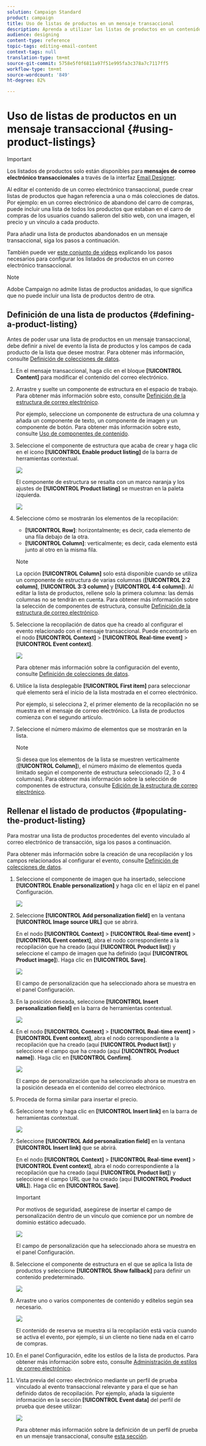 ```yaml
---
solution: Campaign Standard
product: campaign
title: Uso de listas de productos en un mensaje transaccional
description: Aprenda a utilizar las listas de productos en un contenido de mensaje transaccional.
audience: designing
content-type: reference
topic-tags: editing-email-content
context-tags: null
translation-type: tm+mt
source-git-commit: 5758e5f0f6811a97f51e995fa3c378a7c7117ff5
workflow-type: tm+mt
source-wordcount: '849'
ht-degree: 82%

---
```



# Uso de listas de productos en un mensaje transaccional {#using-product-listings}

>[!IMPORTANT]
>
>Los listados de productos solo están disponibles para **mensajes de correo electrónico transaccionales** a través de la interfaz [Email Designer](../../designing/using/designing-content-in-adobe-campaign.md#email-designer-interface).

Al editar el contenido de un correo electrónico transaccional, puede crear listas de productos que hagan referencia a una o más colecciones de datos. Por ejemplo: en un correo electrónico de abandono del carro de compras, puede incluir una lista de todos los productos que estaban en el carro de compras de los usuarios cuando salieron del sitio web, con una imagen, el precio y un vínculo a cada producto.

Para añadir una lista de productos abandonados en un mensaje transaccional, siga los pasos a continuación.

También puede ver [este conjunto de videos](https://experienceleague.adobe.com/docs/campaign-standard-learn/tutorials/designing-content/product-listings-in-transactional-email.html?lang=en#configure-product-listings-in-transactional-emails) explicando los pasos necesarios para configurar los listados de productos en un correo electrónico transaccional.

>[!NOTE]
>
>Adobe Campaign no admite listas de productos anidadas, lo que significa que no puede incluir una lista de productos dentro de otra.

## Definición de una lista de productos {#defining-a-product-listing}

Antes de poder usar una lista de productos en un mensaje transaccional, debe definir a nivel de evento la lista de productos y los campos de cada producto de la lista que desee mostrar. Para obtener más información, consulte [Definición de colecciones de datos](../../channels/using/configuring-transactional-event.md#defining-data-collections).

1. En el mensaje transaccional, haga clic en el bloque **[!UICONTROL Content]** para modificar el contenido del correo electrónico.
1. Arrastre y suelte un componente de estructura en el espacio de trabajo. Para obtener más información sobre esto, consulte [Definición de la estructura de correo electrónico](../../designing/using/designing-from-scratch.md#defining-the-email-structure).

   Por ejemplo, seleccione un componente de estructura de una columna y añada un componente de texto, un componente de imagen y un componente de botón. Para obtener más información sobre esto, consulte [Uso de componentes de contenido](../../designing/using/designing-from-scratch.md#about-content-components).

1. Seleccione el componente de estructura que acaba de crear y haga clic en el icono **[!UICONTROL Enable product listing]** de la barra de herramientas contextual.

   ![](assets/message-center_loop_create.png)

   El componente de estructura se resalta con un marco naranja y los ajustes de **[!UICONTROL Product listing]** se muestran en la paleta izquierda. 

   ![](assets/message-center_loop_palette.png)

1. Seleccione cómo se mostrarán los elementos de la recopilación:

   * **[!UICONTROL Row]**: horizontalmente; es decir, cada elemento de una fila debajo de la otra.
   * **[!UICONTROL Column]**: verticalmente; es decir, cada elemento está junto al otro en la misma fila.

   >[!NOTE]
   >
   >La opción **[!UICONTROL Column]** solo está disponible cuando se utiliza un componente de estructura de varias columnas (**[!UICONTROL 2:2 column]**, **[!UICONTROL 3:3 column]** y **[!UICONTROL 4:4 column]**). Al editar la lista de productos, rellene solo la primera columna: las demás columnas no se tendrán en cuenta. Para obtener más información sobre la selección de componentes de estructura, consulte [Definición de la estructura de correo electrónico](../../designing/using/designing-from-scratch.md#defining-the-email-structure).

1. Seleccione la recopilación de datos que ha creado al configurar el evento relacionado con el mensaje transaccional. Puede encontrarlo en el nodo **[!UICONTROL Context]** > **[!UICONTROL Real-time event]** > **[!UICONTROL Event context]**.

   ![](assets/message-center_loop_selection.png)

   Para obtener más información sobre la configuración del evento, consulte [Definición de colecciones de datos](../../channels/using/configuring-transactional-event.md#defining-data-collections).

1. Utilice la lista desplegable **[!UICONTROL First item]** para seleccionar qué elemento será el inicio de la lista mostrada en el correo electrónico.

   Por ejemplo, si selecciona 2, el primer elemento de la recopilación no se muestra en el mensaje de correo electrónico. La lista de productos comienza con el segundo artículo.

1. Seleccione el número máximo de elementos que se mostrarán en la lista.

   >[!NOTE]
   >
   >Si desea que los elementos de la lista se muestren verticalmente (**[!UICONTROL Column]**), el número máximo de elementos queda limitado según el componente de estructura seleccionado (2, 3 o 4 columnas). Para obtener más información sobre la selección de componentes de estructura, consulte [Edición de la estructura de correo electrónico](../../designing/using/designing-from-scratch.md#defining-the-email-structure).

## Rellenar el listado de productos {#populating-the-product-listing}

Para mostrar una lista de productos procedentes del evento vinculado al correo electrónico de transacción, siga los pasos a continuación.

Para obtener más información sobre la creación de una recopilación y los campos relacionados al configurar el evento, consulte [Definición de colecciones de datos](../../channels/using/configuring-transactional-event.md#defining-data-collections).

1. Seleccione el componente de imagen que ha insertado, seleccione **[!UICONTROL Enable personalization]** y haga clic en el lápiz en el panel Configuración.

   ![](assets/message-center_loop_image.png)

1. Seleccione **[!UICONTROL Add personalization field]** en la ventana **[!UICONTROL Image source URL]** que se abrirá.

   En el nodo **[!UICONTROL Context]** > **[!UICONTROL Real-time event]** > **[!UICONTROL Event context]**, abra el nodo correspondiente a la recopilación que ha creado (aquí **[!UICONTROL Product list]**) y seleccione el campo de imagen que ha definido (aquí **[!UICONTROL Product image]**). Haga clic en **[!UICONTROL Save]**.

   ![](assets/message-center_loop_product-image.png)

   El campo de personalización que ha seleccionado ahora se muestra en el panel Configuración.

1. En la posición deseada, seleccione **[!UICONTROL Insert personalization field]** en la barra de herramientas contextual.

   ![](assets/message-center_loop_product.png)

1. En el nodo **[!UICONTROL Context]** > **[!UICONTROL Real-time event]** > **[!UICONTROL Event context]**, abra el nodo correspondiente a la recopilación que ha creado (aquí **[!UICONTROL Product list]**) y seleccione el campo que ha creado (aquí **[!UICONTROL Product name]**). Haga clic en **[!UICONTROL Confirm]**.

   ![](assets/message-center_loop_product_node.png)

   El campo de personalización que ha seleccionado ahora se muestra en la posición deseada en el contenido del correo electrónico.

1. Proceda de forma similar para insertar el precio.
1. Seleccione texto y haga clic en **[!UICONTROL Insert link]** en la barra de herramientas contextual.

   ![](assets/message-center_loop_link_insert.png)

1. Seleccione **[!UICONTROL Add personalization field]** en la ventana **[!UICONTROL Insert link]** que se abrirá.

   En el nodo **[!UICONTROL Context]** > **[!UICONTROL Real-time event]** > **[!UICONTROL Event context]**, abra el nodo correspondiente a la recopilación que ha creado (aquí **[!UICONTROL Product list]**) y seleccione el campo URL que ha creado (aquí **[!UICONTROL Product URL]**). Haga clic en **[!UICONTROL Save]**.

   >[!IMPORTANT]
   >
   >Por motivos de seguridad, asegúrese de insertar el campo de personalización dentro de un vínculo que comience por un nombre de dominio estático adecuado.

   ![](assets/message-center_loop_link_select.png)

   El campo de personalización que ha seleccionado ahora se muestra en el panel Configuración.

1. Seleccione el componente de estructura en el que se aplica la lista de productos y seleccione **[!UICONTROL Show fallback]** para definir un contenido predeterminado.

   ![](assets/message-center_loop_fallback_show.png)

1. Arrastre uno o varios componentes de contenido y edítelos según sea necesario.

   ![](assets/message-center_loop_fallback.png)

   El contenido de reserva se muestra si la recopilación está vacía cuando se activa el evento, por ejemplo, si un cliente no tiene nada en el carro de compras.

1. En el panel Configuración, edite los estilos de la lista de productos. Para obtener más información sobre esto, consulte [Administración de estilos de correo electrónico](../../designing/using/styles.md).
1. Vista previa del correo electrónico mediante un perfil de prueba vinculado al evento transaccional relevante y para el que se han definido datos de recopilación. Por ejemplo, añada la siguiente información en la sección **[!UICONTROL Event data]** del perfil de prueba que desee utilizar:

   ![](assets/message-center_loop_test-profile_payload.png)

   Para obtener más información sobre la definición de un perfil de prueba en un mensaje transaccional, consulte [esta sección](../../channels/using/testing-transactional-message.md#defining-specific-test-profile).
